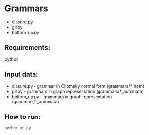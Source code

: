 # Grammars
- closure.py
- gll.py
- bottom_up.py

## Requirements:
python

## Input data:
- closure.py - grammar in Chomsky normal form (grammars/*_hom)
- gll.py - grammars in graph representation (grammars/*_automata)
- bottom_up.py - grammars in graph representation (grammars/*_automata)

## How to run:
```
python ui.py
```
